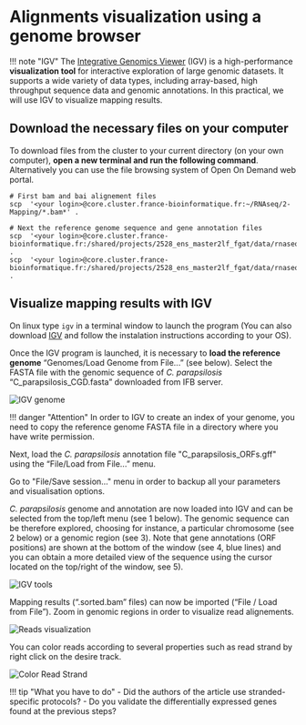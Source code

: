 # Alignments visualization using a genome browser

!!! note "IGV"
	The [Integrative Genomics Viewer](http://software.broadinstitute.org/software/igv/home) (IGV) is a high-performance **visualization tool** for interactive exploration of large genomic datasets. It supports a wide variety of data types, including array-based, high throughput sequence data and genomic annotations. In this practical, we will use IGV to visualize mapping results.

## Download the necessary files on your computer

To download files from the cluster to your current directory (on your own computer), **open a new terminal and run the following command**. Alternatively you can use the file browsing system of Open On Demand web portal.

```
# First bam and bai alignement files
scp  '<your login>@core.cluster.france-bioinformatique.fr:~/RNAseq/2-Mapping/*.bam*' .

# Next the reference genome sequence and gene annotation files
scp  '<your login>@core.cluster.france-bioinformatique.fr:/shared/projects/2528_ens_master2lf_fgat/data/rnaseq/C_parapsilosis_CGD.fasta' .
scp  '<your login>@core.cluster.france-bioinformatique.fr:/shared/projects/2528_ens_master2lf_fgat/data/rnaseq/C_parapsilosis_ORFs.gff' .
```

## Visualize mapping results with IGV

On linux type `igv` in a terminal window to launch the program (You can also download [IGV](http://software.broadinstitute.org/software/igv/download) and follow the instalation instructions according to your OS).

Once the IGV program is launched, it is necessary to **load the reference genome** “Genomes/Load Genome from File...” (see below). Select the FASTA file with the genomic sequence of *C. parapsilosis* “C_parapsilosis_CGD.fasta” downloaded from IFB server.

![IGV genome](./images/IGV_genome.png "IGV genome")

!!! danger "Attention"
	In order to IGV to create an index of your genome, you need to copy the reference genome FASTA file in a directory where you have write permission.
	
Next, load the *C. parapsilosis* annotation file "C_parapsilosis_ORFs.gff" using the “File/Load from File...” menu.

Go to "File/Save session…" menu in order to backup all your parameters and visualisation options.

*C. parapsilosis* genome and annotation are now loaded into IGV and can be selected from the top/left menu (see 1 below). The genomic sequence can be therefore explored, choosing for instance, a particular chromosome (see 2 below) or a genomic region (see 3). Note that gene annotations (ORF positions) are shown at the bottom of the window (see 4, blue lines) and you can obtain a more detailed view of the sequence using the cursor located on the top/right of the window, see 5).

![IGV tools](./images/IGV_tools.png "IGV tools")

Mapping results (“.sorted.bam” files) can now be imported (“File / Load from File”). Zoom in genomic regions in order to visualize read alignements.

![Reads visualization](./images/Reads_visualization.png "Reads visualization")

You can color reads according to several properties such as read strand by right click on the desire track.

![Color Read Strand](./images/ColorReadStrand.png "Color Read Strand")

!!! tip "What you have to do"
	- Did the authors of the article use stranded-specific protocols?
	- Do you validate the differentially expressed genes found at the previous steps?

